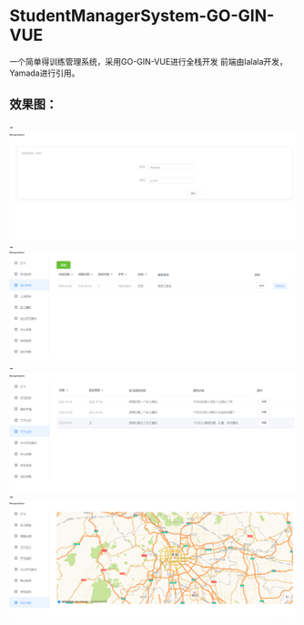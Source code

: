 # StudentManagerSystem-GO-GIN-VUE
一个简单得训练管理系统，采用GO-GIN-VUE进行全栈开发
前端由lalala开发，Yamada进行引用。
## 效果图：
-![例图0](例图0.png)
-![例图1](例图1.png)
-![例图2](例图2.png)
-![例图3](例图3.png)
